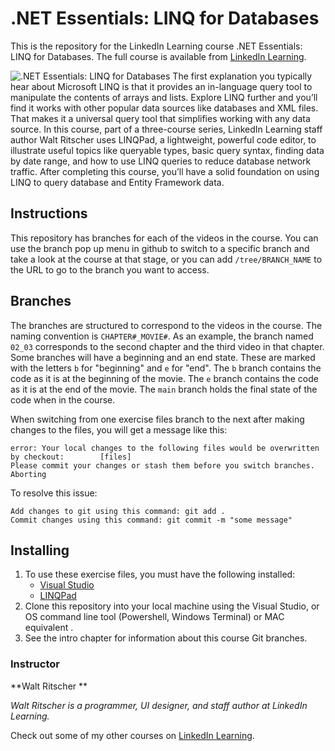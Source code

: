 # .NET Essentials: LINQ for Databases
This is the repository for the LinkedIn Learning course .NET Essentials: LINQ for Databases. The full course is available from [LinkedIn Learning][lil-course-url].

![.NET Essentials: LINQ for Databases][lil-thumbnail-url] 
The first explanation you typically hear about Microsoft LINQ is that it provides an in-language query tool to manipulate the contents of arrays and lists. Explore LINQ further and you’ll find it works with other popular data sources like databases and XML files. That makes it a universal query tool that simplifies working with any data source. In this course, part of a three-course series, LinkedIn Learning staff author Walt Ritscher uses LINQPad, a lightweight, powerful code editor, to illustrate useful topics like queryable types, basic query syntax, finding data by date range, and how to use LINQ queries to reduce database network traffic. After completing this course, you’ll have a solid foundation on using LINQ to query database and Entity Framework data.

## Instructions
This repository has branches for each of the videos in the course. You can use the branch pop up menu in github to switch to a specific branch and take a look at the course at that stage, or you can add `/tree/BRANCH_NAME` to the URL to go to the branch you want to access.

## Branches
The branches are structured to correspond to the videos in the course. The naming convention is `CHAPTER#_MOVIE#`. As an example, the branch named `02_03` corresponds to the second chapter and the third video in that chapter. 
Some branches will have a beginning and an end state. These are marked with the letters `b` for "beginning" and `e` for "end". The `b` branch contains the code as it is at the beginning of the movie. The `e` branch contains the code as it is at the end of the movie. The `main` branch holds the final state of the code when in the course.

When switching from one exercise files branch to the next after making changes to the files, you will get a message like this:

    error: Your local changes to the following files would be overwritten by checkout:        [files]
    Please commit your changes or stash them before you switch branches.
    Aborting

To resolve this issue:
	
    Add changes to git using this command: git add .
	Commit changes using this command: git commit -m "some message"


## Installing
1. To use these exercise files, you must have the following installed:
	- [Visual Studio](https://visualstudio.microsoft.com/)
	- [LINQPad](https://www.linqpad.net/) 
2. Clone this repository into your local machine using the Visual Studio, or OS command line tool (Powershell, Windows Terminal) or MAC equivalent .
3. See the intro chapter for information about this course Git branches.

### Instructor

**Walt Ritscher **

_Walt Ritscher is a programmer, UI designer, and staff author at LinkedIn Learning._

Check out some of my other courses on [LinkedIn Learning](https://www.linkedin.com/learning/instructors/walt-ritscher?u=104).

[lil-course-url]: https://www.linkedin.com/learning/dot-net-essentials-linq-for-databases
[lil-thumbnail-url]: https://cdn.lynda.com/course/2858036/2858036-1610558892801-16x9.jpg

